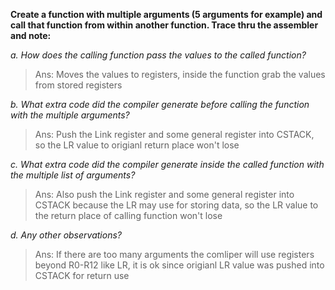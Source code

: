 **Create a function with multiple arguments (5 arguments for example) and call that function from within another function. Trace thru the assembler and note:**

*a. How does the calling function pass the values to the called function?*

  >Ans: Moves the values to registers, inside the function grab the values from stored registers

*b. What extra code did the compiler generate before calling the function with the multiple arguments?*

  >Ans: Push the Link register and some general register into CSTACK, so the LR value to origianl return place won't lose

*c. What extra code did the compiler generate inside the called function with the multiple list of arguments?*

  >Ans: Also push the Link register and some general register into CSTACK because the LR may use for storing data, so the LR value to the  return place of calling function won't lose

*d. Any other observations?*

  >Ans: If there are too many arguments the comliper will use registers beyond R0-R12 like LR, it is ok since origianl LR value was pushed into CSTACK for return use 
